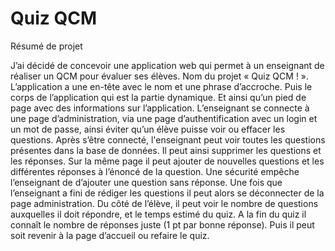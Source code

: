 # Quiz QCM

Résumé de projet

J’ai décidé de concevoir une application web qui permet à un enseignant de réaliser un QCM pour évaluer ses élèves. Nom du projet « Quiz QCM ! ».
L’application a une en-tête avec le nom et une phrase d’accroche. Puis le corps de l’application qui est la partie dynamique. Et ainsi qu’un pied de page avec des informations sur l’application.
L’enseignant se connecte à une page d’administration, via une page d’authentification avec un login et un mot de passe, ainsi éviter qu’un élève puisse voir ou effacer les questions. Après s’être connecté, l'enseignant peut voir toutes les questions présentes dans la base de données. Il peut ainsi supprimer les questions et les réponses.
Sur la même page il peut ajouter de nouvelles questions et les différentes réponses à l’énoncé de la question. Une sécurité empêche l’enseignant de d’ajouter une question sans réponse.
Une fois que l’enseignant a fini de rédiger les questions il peut alors se déconnecter de la page administration.
Du côté de l’élève, il peut voir le nombre de questions auxquelles il doit répondre, et le temps estimé du quiz.
A la fin du quiz il connaît le nombre de réponses juste (1 pt par bonne réponse). Puis il peut soit revenir à la page d’accueil ou refaire le quiz.
